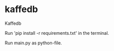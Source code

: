 # kaffedb
Kaffedb

Run 'pip install -r requirements.txt' in the terminal.

Run main.py as python-file.